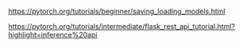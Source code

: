 https://pytorch.org/tutorials/beginner/saving_loading_models.html

https://pytorch.org/tutorials/intermediate/flask_rest_api_tutorial.html?highlight=inference%20api